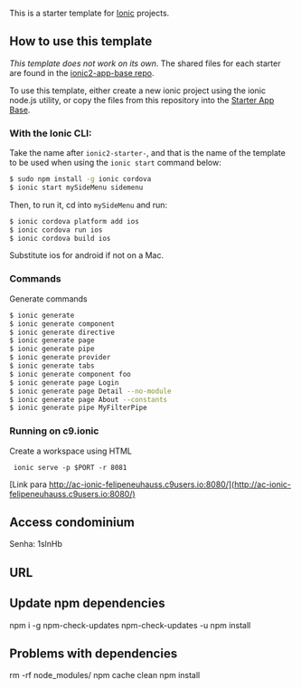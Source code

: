 This is a starter template for [Ionic](http://ionicframework.com/docs/) projects.

## How to use this template

*This template does not work on its own*. The shared files for each starter are found in the [ionic2-app-base repo](https://github.com/ionic-team/ionic2-app-base).

To use this template, either create a new ionic project using the ionic node.js utility, or copy the files from this repository into the [Starter App Base](https://github.com/ionic-team/ionic2-app-base).

### With the Ionic CLI:

Take the name after `ionic2-starter-`, and that is the name of the template to be used when using the `ionic start` command below:

```bash
$ sudo npm install -g ionic cordova
$ ionic start mySideMenu sidemenu
```

Then, to run it, cd into `mySideMenu` and run:

```bash
$ ionic cordova platform add ios
$ ionic cordova run ios
$ ionic cordova build ios
```

Substitute ios for android if not on a Mac.

### Commands

Generate commands

```bash
$ ionic generate 
$ ionic generate component
$ ionic generate directive
$ ionic generate page
$ ionic generate pipe
$ ionic generate provider
$ ionic generate tabs
$ ionic generate component foo
$ ionic generate page Login
$ ionic generate page Detail --no-module
$ ionic generate page About --constants
$ ionic generate pipe MyFilterPipe
```

### Running on c9.ionic

Create a workspace using HTML

```
 ionic serve -p $PORT -r 8081
```
[Link para http://ac-ionic-felipeneuhauss.c9users.io:8080/](http://ac-ionic-felipeneuhauss.c9users.io:8080/)

## Access condominium

Senha: 1slnHb

## URL

## Update npm dependencies
npm i -g npm-check-updates
npm-check-updates -u
npm install

## Problems with dependencies
rm -rf node_modules/
npm cache clean
npm install
